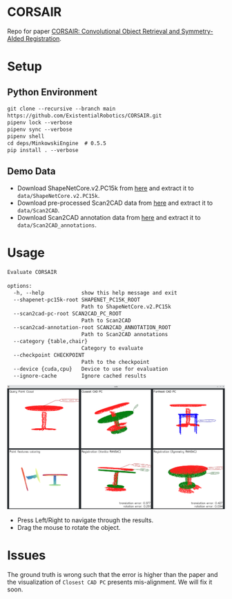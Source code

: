 CORSAIR
=======

Repo for paper [CORSAIR: Convolutional Object Retrieval and Symmetry-AIded Registration](https://ieeexplore.ieee.org/document/9636347).

# Setup

## Python Environment

```shell
git clone --recursive --branch main https://github.com/ExistentialRobotics/CORSAIR.git
pipenv lock --verbose
pipenv sync --verbose
pipenv shell
cd deps/MinkowskiEngine  # 0.5.5
pip install . --verbose
```

## Demo Data

- Download ShapeNetCore.v2.PC15k from [here](https://drive.google.com/file/d/1myIBzh8_Ja5gXoz6MiSAaZWXe4BQ68yB/view?usp=sharing) and extract it to `data/ShapeNetCore.v2.PC15k`.
- Download pre-processed Scan2CAD data from [here](https://drive.google.com/file/d/1dOR4Y13rBxmxS-sIF97eMWnjf81Toaqd/view?usp=sharing) and extract it to `data/Scan2CAD`.
- Download Scan2CAD annotation data from [here](https://drive.google.com/file/d/1zPajN8FyOJtdLNdam_Dtw9SHmq5GaVs9/view?usp=sharing) and extract it to `data/Scan2CAD_annotations`.

# Usage

```text
Evaluate CORSAIR

options:
  -h, --help            show this help message and exit
  --shapenet-pc15k-root SHAPENET_PC15K_ROOT
                        Path to ShapeNetCore.v2.PC15k
  --scan2cad-pc-root SCAN2CAD_PC_ROOT
                        Path to Scan2CAD
  --scan2cad-annotation-root SCAN2CAD_ANNOTATION_ROOT
                        Path to Scan2CAD annotations
  --category {table,chair}
                        Category to evaluate
  --checkpoint CHECKPOINT
                        Path to the checkpoint
  --device {cuda,cpu}   Device to use for evaluation
  --ignore-cache        Ignore cached results
```

![](assets/gui.png)

- Press Left/Right to navigate through the results.
- Drag the mouse to rotate the object.

# Issues

The ground truth is wrong such that the error is higher than the paper and the visualization of `Closest CAD PC` 
presents mis-alignment. We will fix it soon.
